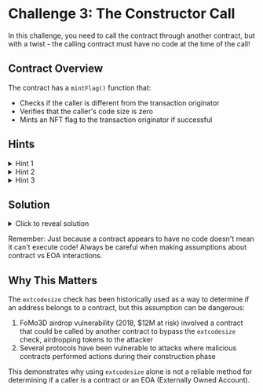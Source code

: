 # Challenge 3: The Constructor Call

In this challenge, you need to call the contract through another contract, but with a twist - the calling contract must have no code at the time of the call!

## Contract Overview
The contract has a `mintFlag()` function that:
- Checks if the caller is different from the transaction originator
- Verifies that the caller's code size is zero
- Mints an NFT flag to the transaction originator if successful

## Hints
<details>
<summary>Hint 1</summary>
Remember the contract lifecycle - when exactly does a contract get its code?
</details>

<details>
<summary>Hint 2</summary>
During a contract's constructor execution, its code size is still zero!
</details>

<details>
<summary>Hint 3</summary>
You'll need to make the call to <code>mintFlag()</code> from within a constructor.
</details>

## Solution
<details>
<summary>Click to reveal solution</summary>

Create a contract that calls <code>mintFlag()</code> in its constructor:

<code>
contract CallHelper {
    constructor(Challenge3 challenge3) {
        challenge3.mintFlag();
    }
}
</code>

Then simply deploy this contract with the Challenge3 address as a parameter.

Why this works:
- During constructor execution, the contract's code hasn't been deployed yet
- <code>extcodesize</code> returns 0 during this phase
- The call comes from a contract (satisfying <code>msg.sender != tx.origin</code>)
- The flag gets minted to your address (<code>tx.origin</code>)

Congratulations! You've learned about contract deployment mechanics and a common security pitfall! 🎉
</details>

Remember: Just because a contract appears to have no code doesn't mean it can't execute code! Always be careful when making assumptions about contract vs EOA interactions.

## Why This Matters
The `extcodesize` check has been historically used as a way to determine if an address belongs to a contract, but this assumption can be dangerous:

1. FoMo3D airdrop vulnerability (2018, $12M at risk) involved a contract that could be called by another contract to bypass the `extcodesize` check, airdropping tokens to the attacker
2. Several protocols have been vulnerable to attacks where malicious contracts performed actions during their construction phase

This demonstrates why using `extcodesize` alone is not a reliable method for determining if a caller is a contract or an EOA (Externally Owned Account).

